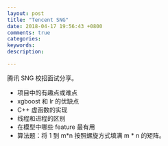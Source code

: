 ```yaml
---
layout: post
title: "Tencent SNG"
date: 2018-04-17 19:56:43 +0800
comments: true
categories: 
keywords: 
description: 

---
```


腾讯 SNG 校招面试分享。

* 项目中的有趣点或难点
* xgboost 和 lr 的优缺点
* C++ 虚函数的实现
* 线程和进程的区别
* 在模型中哪些 feature 最有用
* 算法题：将 1 到 m*n 按照螺旋方式填满 m * n 的矩阵。